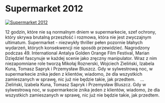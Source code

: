 Supermarket 2012 
=============
[![Supermarket 2012 ](http://vidos.pl/images/player.gif)](http://vidos.pl/supermarket-2012)

 12 godzin, które nie są normalnym dniem w supermarkecie, szef ochrony, który skrywa brutalną przeszłość i rozmowa, która nie jest zwyczajnym ultimatum. Supermarket - niezwykły thriller pełen pozornie błahych wydarzeń, których konsekwencji nie sposób przewidzieć. Nagrodzony podczas 49. International Antalya Golden Orange Film Festival, Marian Dziędziel fascynuje w każdej scenie jako zręczny manipulator. Wraz z nim niezapomniane role tworzą Mikołaj Roznerski, Wojciech Zieliński, Izabela Kuna, Tomasz Sapryk i Przemysław Bluszcz. Gdy w sylwestrową noc, w supermarkecie znika jeden z klientów, wiadomo, że dla wszystkich zamieszanych w sprawę, nic już nie będzie takie, jak przedtem.      ... Zieliński, Izabela Kuna, Tomasz Sapryk i Przemysław Bluszcz. Gdy w sylwestrową noc, w supermarkecie znika jeden z klientów, wiadomo, że dla wszystkich zamieszanych w sprawę, nic już nie będzie takie, jak przedtem.   
